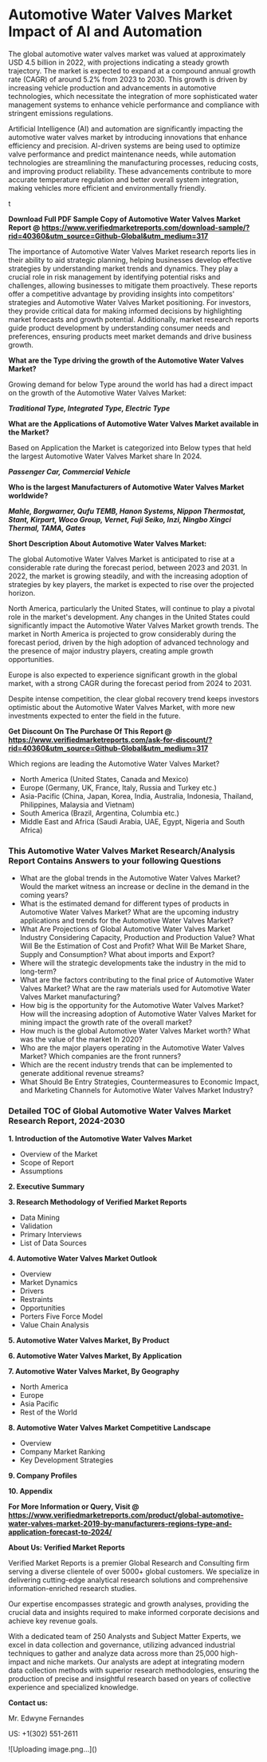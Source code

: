 <h1>Automotive Water Valves Market Impact of AI and Automation</h1><p>The global automotive water valves market was valued at approximately USD 4.5 billion in 2022, with projections indicating a steady growth trajectory. The market is expected to expand at a compound annual growth rate (CAGR) of around 5.2% from 2023 to 2030. This growth is driven by increasing vehicle production and advancements in automotive technologies, which necessitate the integration of more sophisticated water management systems to enhance vehicle performance and compliance with stringent emissions regulations.</p><p>Artificial Intelligence (AI) and automation are significantly impacting the automotive water valves market by introducing innovations that enhance efficiency and precision. AI-driven systems are being used to optimize valve performance and predict maintenance needs, while automation technologies are streamlining the manufacturing processes, reducing costs, and improving product reliability. These advancements contribute to more accurate temperature regulation and better overall system integration, making vehicles more efficient and environmentally friendly.</p>t</p><p id="" class=""><strong>Download Full PDF Sample Copy of Automotive Water Valves Market Report @ <a href="https://www.verifiedmarketreports.com/download-sample/?rid=40360&utm_source=Github-Global&utm_medium=317" target="_blank">https://www.verifiedmarketreports.com/download-sample/?rid=40360&utm_source=Github-Global&utm_medium=317</a></strong></p><p>The importance of&nbsp;Automotive Water Valves Market research reports lies in their ability to aid strategic planning, helping businesses develop effective strategies by understanding market trends and dynamics. They play a crucial role in risk management by identifying potential risks and challenges, allowing businesses to mitigate them proactively. These reports offer a competitive advantage by providing insights into competitors' strategies and Automotive Water Valves Market positioning. For investors, they provide critical data for making informed decisions by highlighting market forecasts and growth potential. Additionally, market research reports guide product development by understanding consumer needs and preferences, ensuring products meet market demands and drive business growth.</p><p><strong>What are the&nbsp;Type driving the growth of the Automotive Water Valves Market?</strong></p><p id="" class="">Growing demand for below Type around the world has had a direct impact on the growth of the Automotive Water Valves Market:</p><em><strong>Traditional Type, Integrated Type, Electric Type</strong></em></p><strong>What are the&nbsp;Applications&nbsp;of Automotive Water Valves Market available in the Market?</strong></p><p id="" class="">Based on Application the Market is categorized into Below types that held the largest Automotive Water Valves Market share In 2024.</p><em><strong>Passenger Car, Commercial Vehicle</strong></em></p><strong>Who is the largest Manufacturers of Automotive Water Valves Market worldwide?</strong></p><p><em><strong>Mahle, Borgwarner, Qufu TEMB, Hanon Systems, Nippon Thermostat, Stant, Kirpart, Woco Group, Vernet, Fuji Seiko, Inzi, Ningbo Xingci Thermal, TAMA, Gates</strong></em></p><p id="" class=""><strong>Short Description About Automotive Water Valves Market:</strong></p><p>The global Automotive Water Valves Market is anticipated to rise at a considerable rate during the forecast period, between 2023 and 2031. In 2022, the market is growing steadily, and with the increasing adoption of strategies by key players, the market is expected to rise over the projected horizon.</p><p>North America, particularly the United States, will continue to play a pivotal role in the market's development. Any changes in the United States could significantly impact the Automotive Water Valves Market growth trends. The market in North America is projected to grow considerably during the forecast period, driven by the high adoption of advanced technology and the presence of major industry players, creating ample growth opportunities.</p><p>Europe is also expected to experience significant growth in the global market, with a strong CAGR during the forecast period from 2024 to 2031.</p><p>Despite intense competition, the clear global recovery trend keeps investors optimistic about the Automotive Water Valves Market, with more new investments expected to enter the field in the future.</p><p id="" class=""><strong>Get Discount On The Purchase Of This Report @ <a href="https://www.verifiedmarketreports.com/ask-for-discount/?rid=40360&utm_source=Github-Global&utm_medium=317" target="_blank">https://www.verifiedmarketreports.com/ask-for-discount/?rid=40360&utm_source=Github-Global&utm_medium=317</a></strong></p>Which regions are leading the Automotive Water Valves Market?</p><ul><li>North America (United States, Canada and Mexico)</li><li>Europe (Germany, UK, France, Italy, Russia and Turkey etc.)</li><li>Asia-Pacific (China, Japan, Korea, India, Australia, Indonesia, Thailand, Philippines, Malaysia and Vietnam)</li><li>South America (Brazil, Argentina, Columbia etc.)</li><li>Middle East and Africa (Saudi Arabia, UAE, Egypt, Nigeria and South Africa)</li></ul><h3 id="" class="">This Automotive Water Valves Market Research/Analysis Report Contains Answers to your following Questions</h3><ul><li>What are the global trends in the Automotive Water Valves Market? Would the market witness an increase or decline in the demand in the coming years?</li><li>What is the estimated demand for different types of products in Automotive Water Valves Market? What are the upcoming industry applications and trends for the Automotive Water Valves Market?</li><li>What Are Projections of Global Automotive Water Valves Market Industry Considering Capacity, Production and Production Value? What Will Be the Estimation of Cost and Profit? What Will Be Market Share, Supply and Consumption? What about imports and Export?</li><li>Where will the strategic developments take the industry in the mid to long-term?</li><li>What are the factors contributing to the final price of Automotive Water Valves Market? What are the raw materials used for Automotive Water Valves Market manufacturing?</li><li>How big is the opportunity for the Automotive Water Valves Market? How will the increasing adoption of Automotive Water Valves Market for mining impact the growth rate of the overall market?</li><li>How much is the global Automotive Water Valves Market worth? What was the value of the market In 2020?</li><li>Who are the major players operating in the Automotive Water Valves Market? Which companies are the front runners?</li><li>Which are the recent industry trends that can be implemented to generate additional revenue streams?</li><li>What Should Be Entry Strategies, Countermeasures to Economic Impact, and Marketing Channels for Automotive Water Valves Market Industry?</li></ul><h3 id="" class="">Detailed TOC of Global Automotive Water Valves Market Research Report, 2024-2030</h3><p id="" class=""><strong>1. Introduction of the Automotive Water Valves Market</strong></p><ul><li>Overview of the Market</li><li>Scope of Report</li><li>Assumptions</li></ul><p id="" class=""><strong>2. Executive Summary</strong></p><p id="" class=""><strong>3. Research Methodology of Verified Market Reports</strong></p><ul><li>Data Mining</li><li>Validation</li><li>Primary Interviews</li><li>List of Data Sources</li></ul><p id="" class=""><strong>4. Automotive Water Valves Market Outlook</strong></p><ul><li>Overview</li><li>Market Dynamics</li><li>Drivers</li><li>Restraints</li><li>Opportunities</li><li>Porters Five Force Model</li><li>Value Chain Analysis</li></ul><p id="" class=""><strong>5. Automotive Water Valves Market, By Product</strong></p><p id="" class=""><strong>6. Automotive Water Valves Market, By Application</strong></p><p id="" class=""><strong>7. Automotive Water Valves Market, By Geography</strong></p><ul><li>North America</li><li>Europe</li><li>Asia Pacific</li><li>Rest of the World</li></ul><p id="" class=""><strong>8. Automotive Water Valves Market Competitive Landscape</strong></p><ul><li>Overview</li><li>Company Market Ranking</li><li>Key Development Strategies</li></ul><p id="" class=""><strong>9. Company Profiles</strong></p><p id="" class=""><strong>10. Appendix</strong></p><p id="" class=""><strong>For More Information or Query, Visit @ <a href="https://www.verifiedmarketreports.com/product/global-automotive-water-valves-market-2019-by-manufacturers-regions-type-and-application-forecast-to-2024/" target="_blank">https://www.verifiedmarketreports.com/product/global-automotive-water-valves-market-2019-by-manufacturers-regions-type-and-application-forecast-to-2024/</a></strong></p><p id="" class=""><strong>About Us: Verified Market Reports</strong></p><p id="" class="">Verified Market Reports is a premier Global Research and Consulting firm serving a diverse clientele of over 5000+ global customers. We specialize in delivering cutting-edge analytical research solutions and comprehensive information-enriched research studies.</p><p id="" class="">Our expertise encompasses strategic and growth analyses, providing the crucial data and insights required to make informed corporate decisions and achieve key revenue goals.</p><p id="" class="">With a dedicated team of 250 Analysts and Subject Matter Experts, we excel in data collection and governance, utilizing advanced industrial techniques to gather and analyze data across more than 25,000 high-impact and niche markets. Our analysts are adept at integrating modern data collection methods with superior research methodologies, ensuring the production of precise and insightful research based on years of collective experience and specialized knowledge.</p><p id="" class=""><strong>Contact us:</strong></p><p id="" class="">Mr. Edwyne Fernandes</p><p id="" class="">US: +1(302) 551-2611</p>
![Uploading image.png…]()
